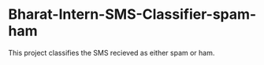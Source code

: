 # Bharat-Intern-SMS-Classifier-spam-ham
This project classifies the SMS recieved as either spam or ham.
